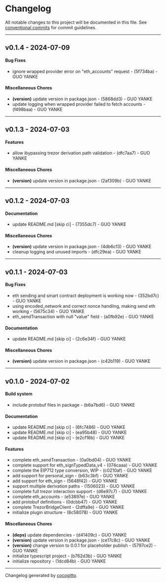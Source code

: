 # Changelog
All notable changes to this project will be documented in this file. See [conventional commits](https://www.conventionalcommits.org/) for commit guidelines.

- - -
## v0.1.4 - 2024-07-09
#### Bug Fixes
- ignore wrapped provider error on "eth_accounts" request - (5f734ba) - GUO YANKE
#### Miscellaneous Chores
- **(version)** update version in package.json - (5868dd3) - GUO YANKE
- update logging when wrapped provider failed to fetch accounts - (f498baa) - GUO YANKE

- - -

## v0.1.3 - 2024-07-03
#### Features
- allow ibypassing trezor derivation path validation - (dfc7aa7) - GUO YANKE
#### Miscellaneous Chores
- **(version)** update version in package.json - (2af309b) - GUO YANKE

- - -

## v0.1.2 - 2024-07-03
#### Documentation
- update README.md [skip ci] - (7355dc7) - GUO YANKE
#### Miscellaneous Chores
- **(version)** update version in package.json - (4db6c13) - GUO YANKE
- cleanup logging and unused imports - (dfc29ea) - GUO YANKE

- - -

## v0.1.1 - 2024-07-03
#### Bug Fixes
- eth sending and smart contract deployment is working now - (352bd7c) - GUO YANKE
- using encoded_network and correct nonce handling, making send eth working - (5675c34) - GUO YANKE
- eth_sendTransaction with null "value" field - (a0fb92e) - GUO YANKE
#### Documentation
- update README.md [skip ci] - (2c6e34f) - GUO YANKE
#### Miscellaneous Chores
- **(version)** update version in package.json - (c42b119) - GUO YANKE

- - -

## v0.1.0 - 2024-07-02
#### Build system
- include protobuf files in package - (b6a7bd6) - GUO YANKE
#### Documentation
- update README.md [skip ci] - (6fc7486) - GUO YANKE
- update README.md [skip ci] - (ea95b48) - GUO YANKE
- update README.md [skip ci] - (e2cf16b) - GUO YANKE
#### Features
- complete eth_sendTransaction - (0a0bd04) - GUO YANKE
- complete support for eth_signTypedData_v4 - (074caaa) - GUO YANKE
- complete the EIP712 type conversion, WIP - (c0210af) - GUO YANKE
- add support for personal_sign - (b63c3bf) - GUO YANKE
- add support for eth_sign - (5648f42) - GUO YANKE
- support multiple derivation paths - (1506023) - GUO YANKE
- complete full trezor interaction support - (d6e97c7) - GUO YANKE
- complete eth_accounts - (e53897e) - GUO YANKE
- add protobuf definitions - (0dcbb47) - GUO YANKE
- complete TrezorBridgeClient - (2dffa9e) - GUO YANKE
- initialize plugin structure - (8c58078) - GUO YANKE
#### Miscellaneous Chores
- **(deps)** update dependencies - (d41409c) - GUO YANKE
- **(version)** update version in package.json - (ce17c8c) - GUO YANKE
- **(version)** change version to 0.0.1 for placeholder publish - (5797ce2) - GUO YANKE
- initialize typescript project - (b762d3b) - GUO YANKE
- initialize repository - (1dcd84b) - GUO YANKE

- - -

Changelog generated by [cocogitto](https://github.com/cocogitto/cocogitto).
